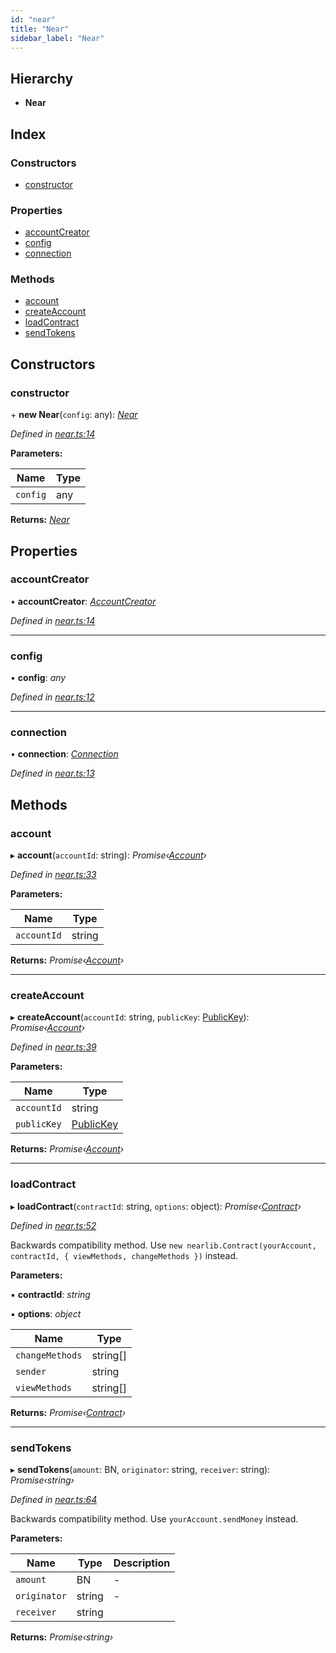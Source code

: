 ```yaml
---
id: "near"
title: "Near"
sidebar_label: "Near"
---
```


## Hierarchy

* **Near**

## Index

### Constructors

* [constructor](near.md#constructor)

### Properties

* [accountCreator](near.md#accountcreator)
* [config](near.md#config)
* [connection](near.md#connection)

### Methods

* [account](near.md#account)
* [createAccount](near.md#createaccount)
* [loadContract](near.md#loadcontract)
* [sendTokens](near.md#sendtokens)

## Constructors

###  constructor

\+ **new Near**(`config`: any): *[Near](near.md)*

*Defined in [near.ts:14](https://github.com/near/near-api-js/blob/88ad17d/src.ts/near.ts#L14)*

**Parameters:**

Name | Type |
------ | ------ |
`config` | any |

**Returns:** *[Near](near.md)*

## Properties

###  accountCreator

• **accountCreator**: *[AccountCreator](accountcreator.md)*

*Defined in [near.ts:14](https://github.com/near/near-api-js/blob/88ad17d/src.ts/near.ts#L14)*

___

###  config

• **config**: *any*

*Defined in [near.ts:12](https://github.com/near/near-api-js/blob/88ad17d/src.ts/near.ts#L12)*

___

###  connection

• **connection**: *[Connection](connection.md)*

*Defined in [near.ts:13](https://github.com/near/near-api-js/blob/88ad17d/src.ts/near.ts#L13)*

## Methods

###  account

▸ **account**(`accountId`: string): *Promise‹[Account](account.md)›*

*Defined in [near.ts:33](https://github.com/near/near-api-js/blob/88ad17d/src.ts/near.ts#L33)*

**Parameters:**

Name | Type |
------ | ------ |
`accountId` | string |

**Returns:** *Promise‹[Account](account.md)›*

___

###  createAccount

▸ **createAccount**(`accountId`: string, `publicKey`: [PublicKey](publickey.md)): *Promise‹[Account](account.md)›*

*Defined in [near.ts:39](https://github.com/near/near-api-js/blob/88ad17d/src.ts/near.ts#L39)*

**Parameters:**

Name | Type |
------ | ------ |
`accountId` | string |
`publicKey` | [PublicKey](publickey.md) |

**Returns:** *Promise‹[Account](account.md)›*

___

###  loadContract

▸ **loadContract**(`contractId`: string, `options`: object): *Promise‹[Contract](contract.md)›*

*Defined in [near.ts:52](https://github.com/near/near-api-js/blob/88ad17d/src.ts/near.ts#L52)*

Backwards compatibility method. Use `new nearlib.Contract(yourAccount, contractId, { viewMethods, changeMethods })` instead.

**Parameters:**

▪ **contractId**: *string*

▪ **options**: *object*

Name | Type |
------ | ------ |
`changeMethods` | string[] |
`sender` | string |
`viewMethods` | string[] |

**Returns:** *Promise‹[Contract](contract.md)›*

___

###  sendTokens

▸ **sendTokens**(`amount`: BN, `originator`: string, `receiver`: string): *Promise‹string›*

*Defined in [near.ts:64](https://github.com/near/near-api-js/blob/88ad17d/src.ts/near.ts#L64)*

Backwards compatibility method. Use `yourAccount.sendMoney` instead.

**Parameters:**

Name | Type | Description |
------ | ------ | ------ |
`amount` | BN | - |
`originator` | string | - |
`receiver` | string |   |

**Returns:** *Promise‹string›*
